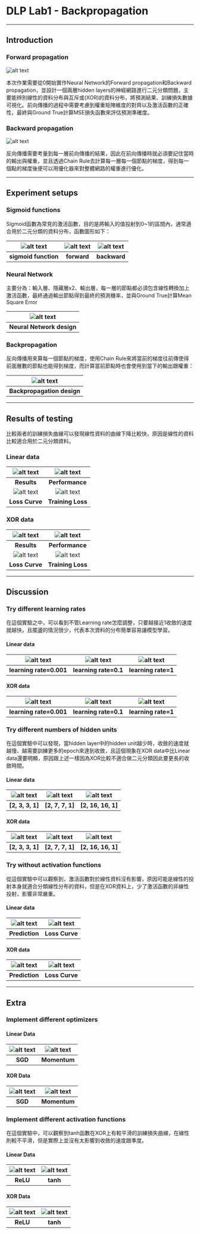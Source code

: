 # DLP Lab1 - Backpropagation

---

## Introduction

### Forward propagation

![alt text](./src/image.png)

本次作業需要從0開始實作Neural Network的Forward propagation和Backward propagation，並設計一個兩層hidden layers的神經網路進行二元分類問題，主要能辨別線性的資料分布與互斥或(XOR)的資料分布，將預測結果、訓練損失數據可視化。前向傳播的過程中需要考慮到權重矩陣維度的對齊以及激活函數的正確性，最終與Ground True計算MSE損失函數來評估預測準確度。

### Backward propagation

![alt text](./src/image-1.png)

反向傳播需要考量到每一層前向傳播的結果，因此在前向傳播時就必須要記住當時的輸出與權重，並且透過Chain Rule去計算每一層每一個節點的梯度，得到每一個點的梯度後便可以用優化器來對整體網路的權重進行優化。

---

## Experiment setups

### Sigmoid functions

Sigmoid函數為常見的激活函數，目的是將輸入的值投射到0~1的區間內，通常適合用於二元分類的資料分布，函數圖形如下：

<center>

|![alt text](./src/image-3.png)|![alt text](./src/image-4.png)|![alt text](./src/image-5.png)|
|:---:|:---:|:---:|
| **sigmoid function**  | **forward** | **backward** |

</center>

### Neural Network

主要分為：輸入層、隱藏層x2、輸出層，每一層的節點都必須包含線性轉換加上激活函數，最終通過輸出節點得到最終的預測機率，並與Ground True計算Mean Square Error

|![alt text](./src/image-6.png)|
|:---:|
|**Neural Network design**|

### Backpropagation

反向傳播用來算每一個節點的梯度，使用Chain Rule來將當前的梯度往前傳使得前面層數的節點也能得到梯度，而計算當前節點時也會使用到當下的輸出跟權重：

|![alt text](./src/image-7.png)|
|:---:|
|**Backpropagation design**|
---

## Results of testing

比較兩者的訓練損失曲線可以發現線性資料的曲線下降比較快，原因是線性的資料比較適合用於二元分類資料。

### Linear data

|![alt text](./src/Figure_1.png)|![alt text](./src/image-9.png)|
|:---:|:---:|
|**Results**|**Performance**|
|![alt text](./src/Figure_2.png) |![alt text](./src/image-8.png)|
|**Loss Curve**|**Training Loss**|

### XOR data

|![alt text](./src/Figure_3.png)|![alt text](./src/image-11.png)|
|:---:|:---:|
|**Results**|**Performance**|
|![alt text](./src/Figure_4.png) |![alt text](./src/image-10.png)|
|**Loss Curve**|**Training Loss**|

---

## Discussion

### Try different learning rates

在這個實驗之中，可以看到不管Learning rate怎麼調整，只要越接近1收斂的速度就越快，且擺盪的情況很少，代表本次資料的分布簡單容易讓模型學習。

#### Linear data

|![alt text](./src/Figure_2.png)|![alt text](./src/Figure_7.png)|![alt text](./src/Figure_5.png)|
|:---:|:---:|:---:|
|**learning rate=0.001**|**learning rate=0.1**|**learning rate=1**|

#### XOR data

|![alt text](./src/Figure_4.png)|![alt text](./src/Figure_8.png)|![alt text](./src/Figure_6.png)|
|:---:|:---:|:---:|
|**learning rate=0.001**|**learning rate=0.1**|**learning rate=1**|

### Try different numbers of hidden units

在這個實驗中可以發現，當hidden layer中的hidden unit越少時，收斂的速度就越慢、越需要訓練更多的epoch來達到收斂，且這個現象在XOR data中比Linear data還要明顯，原因跟上述一樣因為XOR比較不適合做二元分類因此要更長的收斂時間。

#### Linear data

|![alt text](./src/Figure_11.png)|![alt text](./src/Figure_9.png)|![alt text](./src/Figure_2.png)|
|:---:|:---:|:---:|
|**[2, 3, 3, 1]**|**[2, 7, 7, 1]**|**[2, 16, 16, 1]**|

#### XOR data

|![alt text](./src/Figure_12.png)|![alt text](./src/Figure_10.png)|![alt text](./src/Figure_4.png)|
|:---:|:---:|:---:|
|**[2, 3, 3, 1]**|**[2, 7, 7, 1]**|**[2, 16, 16, 1]**|

### Try without activation functions

從這個實驗中可以觀察到，激活函數對於線性資料沒有影響，原因可能是線性的投射本身就適合分類線性分布的資料，但是在XOR資料上，少了激活函數的非線性投射，影響非常嚴重。

#### Linear data

|![alt text](./src/Figure_13.png)|![alt text](./src/Figure_14.png)|
|:---:|:---:|
|**Prediction**|**Loss Curve**|

#### XOR data

|![alt text](./src/Figure_15.png)|![alt text](./src/Figure_16.png)|
|:---:|:---:|
|**Prediction**|**Loss Curve**|

---

## Extra

### Implement different optimizers

#### Linear Data

|![alt text](./src/Figure_2.png)|![alt text](./src/Figure_17.png)|
|:---:|:---:|
|**SGD**|**Momentum**|

#### XOR Data

|![alt text](./src/Figure_4.png)|![alt text](./src/Figure_18.png)|
|:---:|:---:|
|**SGD**|**Momentum**|

### Implement different activation functions

在這個實驗中，可以觀察到tanh函數在XOR上有較平滑的訓練損失曲線，在線性則較不平滑，但是實際上並沒有太影響到收斂的速度跟準度。

#### Linear Data

|![alt text](./src/Figure_2.png)|![alt text](./src/Figure_19.png)|
|:---:|:---:|
|**ReLU**|**tanh**|

#### XOR Data

|![alt text](./src/Figure_4.png)|![alt text](./src/Figure_20.png)|
|:---:|:---:|
|**ReLU**|**tanh**|